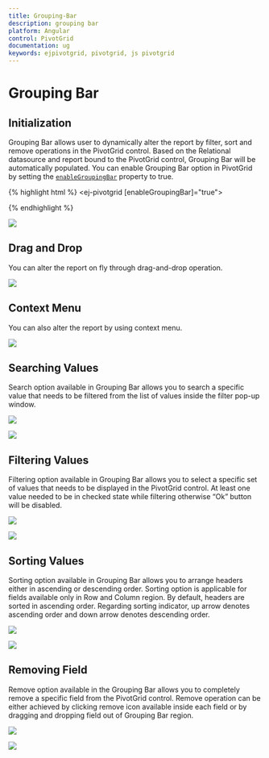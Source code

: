 ```yaml
---
title: Grouping-Bar
description: grouping bar
platform: Angular
control: PivotGrid
documentation: ug
keywords: ejpivotgrid, pivotgrid, js pivotgrid
---
```


# Grouping Bar

## Initialization 
Grouping Bar allows user to dynamically alter the report by filter, sort and remove operations in the PivotGrid control. Based on the Relational datasource and report bound to the PivotGrid control, Grouping Bar will be automatically populated. You can enable Grouping Bar option in PivotGrid by setting the [`enableGroupingBar`](/api/angular/ejpivotgrid#members:enablegroupingbar) property to true.

{% highlight html %}
<ej-pivotgrid [enableGroupingBar]="true">
</ej-pivotgrid>

{% endhighlight %}

![](Grouping-Bar_images/ClientsideGr.png)

## Drag and Drop

You can alter the report on fly through drag-and-drop operation.

![](Grouping-Bar_images/GBar_Rel.png)

## Context Menu

You can also alter the report by using context menu.

![](Grouping-Bar_images/CMenu_Rel.png)

## Searching Values
Search option available in Grouping Bar allows you to search a specific value that needs to be filtered from the list of values inside the filter pop-up window.

![](Grouping-Bar_images/groupingbar-filter.png)

![](Grouping-Bar_images/groupingbar-search.png)

## Filtering Values
Filtering option available in Grouping Bar allows you to select a specific set of values that needs to be displayed in the PivotGrid control. At least one value needed to be in checked state while filtering otherwise “Ok” button will be disabled.

![](Grouping-Bar_images/groupingbar-filter.png)

![](Grouping-Bar_images/groupingbar-filter1.png)

## Sorting Values
Sorting option available in Grouping Bar allows you to arrange headers either in ascending or descending order. Sorting option is applicable for fields available only in Row and Column region. By default, headers are sorted in ascending order. Regarding sorting indicator, up arrow denotes ascending order and down arrow denotes descending order.

![](Grouping-Bar_images/groupingbar-sort.png)

![](Grouping-Bar_images/groupingbar-sort-grid.png)

## Removing Field
Remove option available in the Grouping Bar allows you to completely remove a specific field from the PivotGrid control. Remove operation can be either achieved by clicking remove icon available inside each field or by dragging and dropping field out of Grouping Bar region.

![](Grouping-Bar_images/groupingbar-remove.png)

![](Grouping-Bar_images/groupingbar-remove-grid.png)


